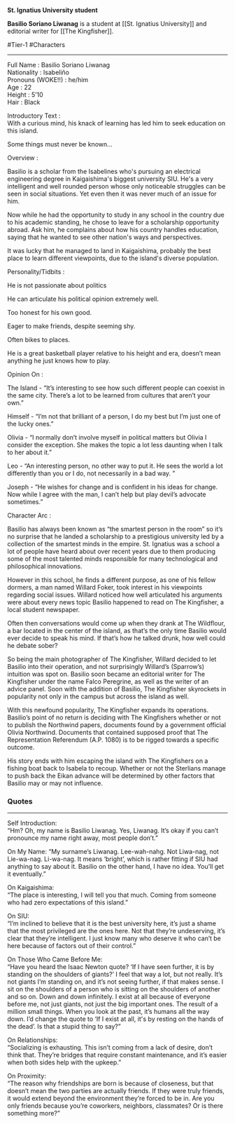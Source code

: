 **St. Ignatius University student**

**Basilio Soriano Liwanag** is a student at [[St. Ignatius University]] and editorial writer for [[The Kingfisher]].

#Tier-1 #Characters

---
Full Name : Basilio Soriano Liwanag  
Nationality : Isabeliño  
Pronouns (WOKE!!) : he/him  
Age : 22  
Height : 5’10  
Hair : Black  

Introductory Text :  
With a curious mind, his knack of learning has led him to seek education on this island.

Some things must never be known…  
  

Overview : 

  

Basilio is a scholar from the Isabelines who's pursuing an electrical engineering degree in Kaigaishima's biggest university SIU. He's a very intelligent and well rounded person whose only noticeable struggles can be seen in social situations. Yet even then it was never much of an issue for him.

  

Now while he had the opportunity to study in any school in the country due to his academic standing, he chose to leave for a scholarship opportunity abroad. Ask him, he complains about how his country handles education, saying that he wanted to see other nation's ways and perspectives.

  

It was lucky that he managed to land in Kaigaishima, probably the best place to learn different viewpoints, due to the island's diverse population.

  

Personality/Tidbits :

  

He is not passionate about politics

He can articulate his political opinion extremely well.

Too honest for his own good.

Eager to make friends, despite seeming shy.

Often bikes to places.

He is a great basketball player relative to his height and era, doesn’t mean anything he just knows how to play.

  
  

Opinion On : 

  
The Island - “It’s interesting to see how such different people can coexist in the same city. There’s a lot to be learned from cultures that aren’t your own.”

  
Himself - “I’m not that brilliant of a person, I do my best but I’m just one of the lucky ones.”

  
  

  
Olivia - “I normally don’t involve myself in political matters but Olivia I consider the exception. She makes the topic a lot less daunting when I talk to her about it.”

  
Leo - “An interesting person, no other way to put it. He sees the world a lot differently than you or I do, not necessarily in a bad way. ”

  
  

  
Joseph - “He wishes for change and is confident in his ideas for change. Now while I agree with the man, I can’t help but play devil’s advocate sometimes.”  
  
  
Character Arc :  
  
Basilio has always been known as “the smartest person in the room” so it’s no surprise that he landed a scholarship to a prestigious university led by a collection of the smartest minds in the empire. St. Ignatius was a school a lot of people have heard about over recent years due to them producing some of the most talented minds responsible for many technological and philosophical innovations.  
  
However in this school, he finds a different purpose, as one of his fellow dormers, a man named Willard Foker, took interest in his viewpoints regarding social issues. Willard noticed how well articulated his arguments were about every news topic Basilio happened to read on The Kingfisher, a local student newspaper.  
  
Often then conversations would come up when they drank at The Wildflour, a bar located in the center of the island, as that’s the only time Basilio would ever decide to speak his mind. If that’s how he talked drunk, how well could he debate sober?  
  
So being the main photographer of The Kingfisher, Willard decided to let Basilio into their operation, and not surprisingly Willard’s (Sparrow’s) intuition was spot on. Basilio soon became an editorial writer for The Kingfisher under the name Falco Peregrine, as well as the writer of an advice panel. Soon with the addition of Basilio, The Kingfisher skyrockets in popularity not only in the campus but across the island as well.  
  
With this newfound popularity, The Kingfisher expands its operations. Basilio’s point of no return is deciding with The Kingfishers whether or not to publish the Northwind papers, documents found by a government official Olivia Northwind. Documents that contained supposed proof that The Representation Referendum (A.P. 1080) is to be rigged towards a specific outcome.  
  
His story ends with him escaping the island with The Kingfishers on a fishing boat back to Isabela to recoup. Whether or not the Sterlians manage to push back the Eikan advance will be determined by other factors that Basilio may or may not influence.

### Quotes
---
Self Introduction:  
“Hm? Oh, my name is Basilio Liwanag. Yes, Liwanag. It’s okay if you can’t pronounce my name right away, most people don’t.”  

On My Name:
“My surname’s Liwanag. Lee-wah-nahg. Not Liwa-nag, not Lie-wa-nag. Li-wa-nag. It means ‘bright’, which is rather fitting if SIU had anything to say about it. Basilio on the other hand, I have no idea. You’ll get it eventually.”

On Kaigaishima:  
“The place is interesting, I will tell you that much. Coming from someone who had zero expectations of this island.”  
  
On SIU:  
“I’m inclined to believe that it is the best university here, it’s just a shame that the most privileged are the ones here. Not that they’re undeserving, it’s clear that they’re intelligent. I just know many who deserve it who can’t be here because of factors out of their control.”  
  
On Those Who Came Before Me:  
“Have you heard the Isaac Newton quote? ‘If I have seen further, it is by standing on the shoulders of giants?’ I feel that way a lot, but not really. It’s not giants I’m standing on, and it’s not seeing further, if that makes sense. I sit on the shoulders of a person who is sitting on the shoulders of another and so on. Down and down infinitely. I exist at all because of everyone before me, not just giants, not just the big important ones. The result of a million small things. When you look at the past, it’s humans all the way down. I’d change the quote to ‘If I exist at all, it's by resting on the hands of the dead’. Is that a stupid thing to say?”  
  
On Relationships:  
“Socializing is exhausting. This isn’t coming from a lack of desire, don’t think that. They’re bridges that require constant maintenance, and it’s easier when both sides help with the upkeep.”  
  
On Proximity:  
“The reason why friendships are born is because of closeness, but that doesn’t mean the two parties are actually friends. If they were truly friends, it would extend beyond the environment they’re forced to be in. Are you only friends because you’re coworkers, neighbors, classmates? Or is there something more?”